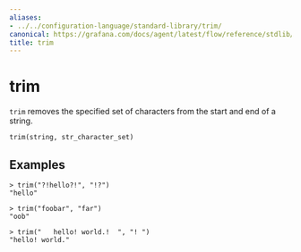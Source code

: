 ```yaml
---
aliases:
- ../../configuration-language/standard-library/trim/
canonical: https://grafana.com/docs/agent/latest/flow/reference/stdlib/trim/
title: trim
---
```


# trim

`trim` removes the specified set of characters from the start and end of a string.

```river
trim(string, str_character_set)
```

## Examples

```river
> trim("?!hello?!", "!?")
"hello"

> trim("foobar", "far")
"oob"

> trim("   hello! world.!  ", "! ")
"hello! world."
```
